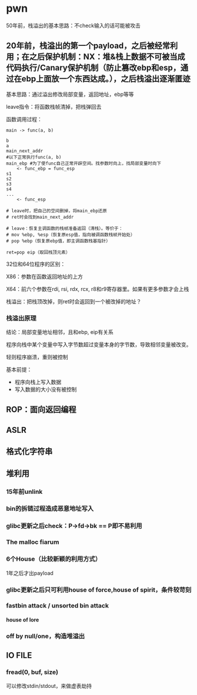 # pwn

50年前，栈溢出的基本思路：不check输入的话可能被攻击

## 20年前，栈溢出的第一个payload，之后被经常利用；在之后保护机制：NX：堆&栈上数据不可被当成代码执行/Canary保护机制（防止篡改ebp和esp，通过在ebp上面放一个东西达成。），之后栈溢出逐渐匿迹
基本思路：通过溢出修改局部变量，返回地址，ebp等等

leave指令：将函数栈帧清掉，把栈弹回去

函数调用过程：

```
main -> func(a, b)

b
a
main_next_addr
#以下正常执行func(a, b)
main_ebp #为了使func自己正常开辟空间。找参数时向上，找局部变量时向下
	<- func_ebp = func_esp
s1	
s2	
s3	
s4	
...	
	<- func_esp
	
# leave时，把自己的空间删掉，将main_ebp还原
# ret时会找到main_next_addr

# leave：恢复主调函数的栈帧准备返回（清栈）。等价于：
# mov %ebp, %esp（恢复原esp值，指向被调函数栈帧开始处）
# pop %ebp（恢复原ebp值，即主调函数栈基指针）

ret=pop eip（取回栈顶元素）
```

32位和64位程序的区别：

X86：参数在函数返回地址的上方

X64：前六个参数在rdi, rsi, rdx, rcx, r8和r9寄存器里。如果有更多参数才会上栈



栈溢出：把栈顶改掉，则ret时会返回到一个被改掉的地址？

### 栈溢出原理

结论：局部变量地址相邻，且和ebp, eip有关系

程序向栈中某个变量中写入字节数超过变量本身的字节数，导致相邻变量被改变。

轻则程序崩溃，重则被控制

基本前提：

* 程序向栈上写入数据
* 写入数据的大小没有被控制


## ROP：面向返回编程

## ASLR
## 格式化字符串

## 堆利用

### 15年前unlink

### bin的拆链过程造成恶意地址写入

### glibc更新之后check：P->fd->bk == P即不易利用



### The malloc fiarum

### 6个House（比较新颖的利用方式）

1年之后才出payload

### glibc更新之后只可利用house of force,house of spirit，条件较苛刻

### fastbin attack / unsorted bin attack

#### house of lore

### off by null/one，构造堆溢出

## IO FILE

### fread(0, buf, size)

可以修改stdin/stdout，来做虚表劫持





